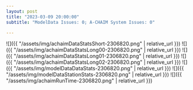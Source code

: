 ```yaml
---
layout: post
title: "2023-03-09 20:00:00"
subtitle: "ModelData Issues: 0; A-CHAIM System Issues: 0"

---
```


![]({{ "/assets/img/achaimDataStatsShort-2306820.png" | relative_url }})
![]({{ "/assets/img/achaimDataStatsLong00-2306820.png" | relative_url }})
![]({{ "/assets/img/achaimDataStatsLong01-2306820.png" | relative_url }})
![]({{ "/assets/img/achaimDataStatsLong02-2306820.png" | relative_url }})
![]({{ "/assets/img/modelDataDataStats-2306820.png" | relative_url }})
![]({{ "/assets/img/modelDataStationStats-2306820.png" | relative_url }})
![]({{ "/assets/img/achaimRunTime-2306820.png" | relative_url }})



